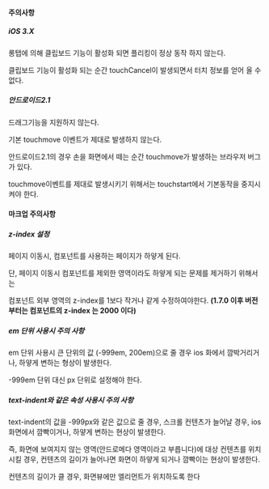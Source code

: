#### 주의사항

##### iOS 3.X
롱탭에 의해 클립보드 기능이 활성화 되면 플리킹이 정상 동작 하지 않는다.

클립보드 기능이 활성화 되는 순간 touchCancel이 발생되면서 터치 정보를 얻어 올 수 없다.

##### 안드로이드2.1
드래그기능을 지원하지 않는다.

기본 touchmove 이벤트가 제대로 발생하지 않는다.

안드로이드2.1의 경우 손을 화면에서 떼는 순간 touchmove가 발생하는 브라우저 버그가 있다.

touchmove이벤트를 제대로 발생시키기 위해서는 touchstart에서 기본동작을 중지시켜야 한다.


#### 마크업 주의사항

##### z-index 설정
페이지 이동시, 컴포넌트를 사용하는 페이지가 하얗게 된다.

단, 페이지 이동시 컴포넌트를 제외한 영역이라도 하얗게 되는 문제를 제거하기 위해서는

컴포넌트 외부 영역의 z-index를 1보다 작거나 같게 수정하여야한다.
__(1.7.0 이후 버전부터는 컴포넌트의 z-index 는 2000 이다)__

##### em 단위 사용시 주의 사항
em 단위 사용시 큰 단위의 값 (-999em, 200em)으로 줄 경우 ios 화에서 깜박거리거나, 하얗게 변하는 형상이 발생한다.

-999em 단위 대신 px 단위로 설정해야 한다.

##### text-indent와 같은 속성 사용시 주의 사항
text-indent의 값을 -999px와 같은 값으로 줄 경우, 스크롤 컨텐츠가 늘어날 경우, ios 화면에서 깜빡이거나, 하얗게 변하는 현상이 발생한다.

즉, 화면에 보여지지 않는 영역(안드로메다 영역이라고 부릅니다)에 대상 컨텐츠를 위치시킬 경우, 컨텐츠의 길이가 늘어나면 화면이 하얗게 되거나 깜빡이는 현상이 발생한다.

컨텐츠의 길이가 클 경우, 화면뷰에만 엘리먼트가 위치하도록 한다